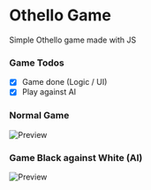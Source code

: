 # Othello Game
Simple Othello game made with JS

### Game Todos

- [x] Game done (Logic / UI)
- [x] Play against AI

### Normal Game

![Preview](https://i.imgur.com/jkhACLs.gif)

### Game Black against White (AI)

![Preview](https://i.imgur.com/VM930TT.gif)

